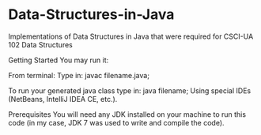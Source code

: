 # Data-Structures-in-Java
Implementations of Data Structures in Java that were required for CSCI-UA 102 Data Structures

Getting Started You may run it:

From terminal: Type in: javac filename.java;

To run your generated java class type in: java filename; Using special IDEs (NetBeans, IntelliJ IDEA CE, etc.).

Prerequisites You will need any JDK installed on your machine to run this code (in my case, JDK 7 was used to write and compile the code).
